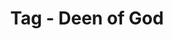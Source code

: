 ---
layout: tags
tag-name: Deen of God
title: Tag - Deen of God
permalink: "/tag/deen-of-god.html"
---